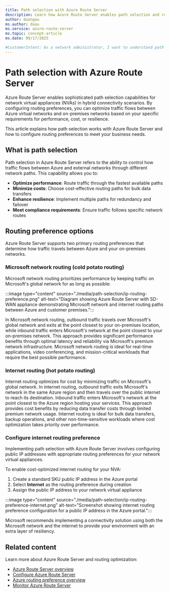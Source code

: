 ```yaml
---
title: Path selection with Azure Route Server
description: Learn how Azure Route Server enables path selection and routing preference configuration for network virtual appliances to optimize performance or cost for hybrid connectivity.
author: duongau
ms.author: duau
ms.service: azure-route-server
ms.topic: concept-article
ms.date: 09/17/2025

#CustomerIntent: As a network administrator, I want to understand path selection options with Azure Route Server so I can optimize traffic routing between Azure and on-premises networks for either performance or cost.
---
```


# Path selection with Azure Route Server

Azure Route Server enables sophisticated path selection capabilities for network virtual appliances (NVAs) in hybrid connectivity scenarios. By configuring routing preferences, you can optimize traffic flows between Azure virtual networks and on-premises networks based on your specific requirements for performance, cost, or resilience.

This article explains how path selection works with Azure Route Server and how to configure routing preferences to meet your business needs.

## What is path selection

Path selection in Azure Route Server refers to the ability to control how traffic flows between Azure and external networks through different network paths. This capability allows you to:

- **Optimize performance**: Route traffic through the fastest available paths
- **Minimize costs**: Choose cost-effective routing paths for bulk data transfers
- **Enhance resilience**: Implement multiple paths for redundancy and failover
- **Meet compliance requirements**: Ensure traffic follows specific network routes

## Routing preference options

Azure Route Server supports two primary routing preferences that determine how traffic travels between Azure and your on-premises networks.

### Microsoft network routing (cold potato routing)

Microsoft network routing prioritizes performance by keeping traffic on Microsoft's global network for as long as possible:

:::image type="content" source="./media/path-selection/ip-routing-preference.png" alt-text="Diagram showing Azure Route Server with SD-WAN appliance demonstrating Microsoft network and internet routing paths between Azure and customer premises.":::

In Microsoft network routing, outbound traffic travels over Microsoft's global network and exits at the point closest to your on-premises location, while inbound traffic enters Microsoft's network at the point closest to your on-premises network. This approach provides significant performance benefits through optimal latency and reliability via Microsoft's premium network infrastructure. Microsoft network routing is ideal for real-time applications, video conferencing, and mission-critical workloads that require the best possible performance.

### Internet routing (hot potato routing)

Internet routing optimizes for cost by minimizing traffic on Microsoft's global network. In internet routing, outbound traffic exits Microsoft's network in the same Azure region and then travels over the public internet to reach its destination. Inbound traffic enters Microsoft's network at the point closest to the Azure region hosting your services. This approach provides cost benefits by reducing data transfer costs through limited premium network usage. Internet routing is ideal for bulk data transfers, backup operations, and other non-time-sensitive workloads where cost optimization takes priority over performance.

### Configure internet routing preference

Implementing path selection with Azure Route Server involves configuring public IP addresses with appropriate routing preferences for your network virtual appliances.

To enable cost-optimized internet routing for your NVA:

1. Create a standard SKU public IP address in the Azure portal
2. Select **Internet** as the routing preference during creation
3. Assign the public IP address to your network virtual appliance

:::image type="content" source="./media/path-selection/ip-routing-preference-internet.png" alt-text="Screenshot showing internet routing preference configuration for a public IP address in the Azure portal.":::

Microsoft recommends implementing a connectivity solution using both the Microsoft network and the internet to provide your environment with an extra layer of resiliency.

## Related content

Learn more about Azure Route Server and routing optimization:

- [Azure Route Server overview](overview.md)
- [Configure Azure Route Server](quickstart-configure-route-server-portal.md)
- [Azure routing preference overview](../virtual-network/ip-services/routing-preference-overview.md)
- [Monitor Azure Route Server](monitor-route-server.md)
